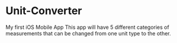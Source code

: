 # Unit-Converter
My first iOS Mobile App
This app will have 5 different categories of measurements that can be changed from one unit type to the other.
